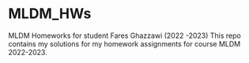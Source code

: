 # MLDM_HWs
MLDM Homeworks for student Fares Ghazzawi (2022 -2023) 
This repo contains my solutions for my homework assignments for course MLDM 2022-2023. 
